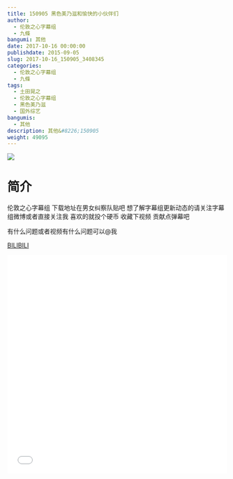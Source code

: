 ```yaml
---
title: 150905 黑色美乃滋和愉快的小伙伴们
author: 
  - 伦敦之心字幕组
  - 九條
bangumi: 其他
date: 2017-10-16 00:00:00
publishdate: 2015-09-05
slug: 2017-10-16_150905_3408345
categories: 
  - 伦敦之心字幕组
  - 九條
tags: 
  - 土田晃之
  - 伦敦之心字幕组
  - 黑色美乃滋
  - 国外综艺
bangumis: 
  - 其他
description: 其他&#8226;150905
weight: 49095
---
```


![](https://i.imgur.com/0SbYp4N.jpg)

# 简介  
伦敦之心字幕组 下载地址在男女纠察队贴吧 想了解字幕组更新动态的请关注字幕组微博或者直接关注我 喜欢的就投个硬币 收藏下视频 贡献点弹幕吧
有什么问题或者视频有什么问题可以@我

  [BILIBILI](https://www.bilibili.com/video/av3408345/)


  <iframe src="//www.bilibili.com/html/html5player.html?cid=5402512&aid=3408345" width="100%" height="500" frameborder="0" allowfullscreen="allowfullscreen"></iframe>

